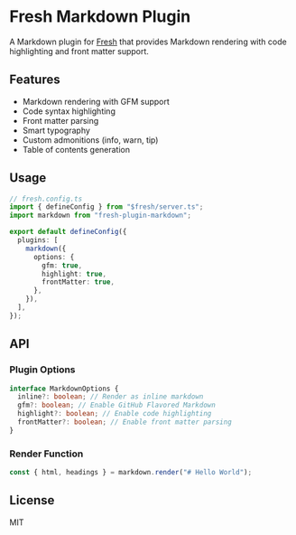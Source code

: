 # Fresh Markdown Plugin

A Markdown plugin for [Fresh](https://fresh.deno.dev/) that provides Markdown
rendering with code highlighting and front matter support.

## Features

- Markdown rendering with GFM support
- Code syntax highlighting
- Front matter parsing
- Smart typography
- Custom admonitions (info, warn, tip)
- Table of contents generation

## Usage

```ts
// fresh.config.ts
import { defineConfig } from "$fresh/server.ts";
import markdown from "fresh-plugin-markdown";

export default defineConfig({
  plugins: [
    markdown({
      options: {
        gfm: true,
        highlight: true,
        frontMatter: true,
      },
    }),
  ],
});
```

## API

### Plugin Options

```ts
interface MarkdownOptions {
  inline?: boolean; // Render as inline markdown
  gfm?: boolean; // Enable GitHub Flavored Markdown
  highlight?: boolean; // Enable code highlighting
  frontMatter?: boolean; // Enable front matter parsing
}
```

### Render Function

```ts
const { html, headings } = markdown.render("# Hello World");
```

## License

MIT

